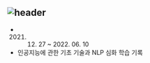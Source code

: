 ![header](https://capsule-render.vercel.app/api?type=soft&color=abbaab&height=150&section=header&text=Sally's%20AIFFELog%20✨&fontSize=55&animation=blink&fontColor=ffffff)
------
* 2021. 12. 27 ~ 2022. 06. 10
* 인공지능에 관한 기초 기술과 NLP 심화 학습 기록

